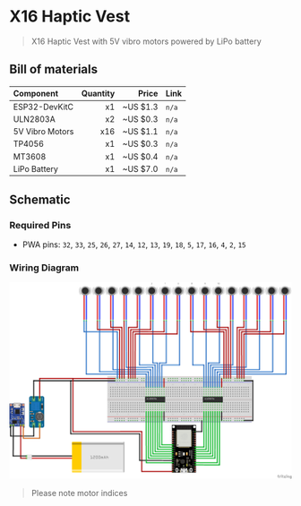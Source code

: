 # X16 Haptic Vest

> X16 Haptic Vest with 5V vibro motors powered by LiPo battery

## Bill of materials

| Component        | Quantity |    Price | Link  |
| :--------------- | -------: | -------: | :---- |
| ESP32-DevKitC    |       x1 | ~US $1.3 | `n/a` |
| ULN2803A         |       x2 | ~US $0.3 | `n/a` |
| 5V Vibro Motors  |      x16 | ~US $1.1 | `n/a` |
| TP4056           |       x1 | ~US $0.3 | `n/a` |
| MT3608           |       x1 | ~US $0.4 | `n/a` |
| LiPo Battery     |       x1 | ~US $7.0 | `n/a` |

## Schematic

### Required Pins

* PWA pins: `32`, `33`, `25`, `26`, `27`, `14`, `12`, `13`, `19`, `18`, `5`, `17`, `16`, `4`, `2`, `15`

### Wiring Diagram

![Schematic](schematic_bb.png)

> Please note motor indices
